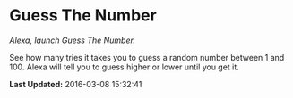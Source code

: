 # Guess The Number
*Alexa, launch Guess The Number.*

See how many tries it takes you to guess a random number between 1 and 100. Alexa will tell you to guess higher or lower until you get it.

**Last Updated:** 2016-03-08 15:32:41
